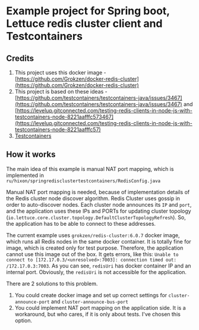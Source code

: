 # Example project for Spring boot, Lettuce redis cluster client and Testcontainers

## Credits

1. This project uses this docker image - [https://github.com/Grokzen/docker-redis-cluster](https://github.com/Grokzen/docker-redis-cluster)
2. This project is based on these ideas - [https://github.com/testcontainers/testcontainers-java/issues/3467](https://github.com/testcontainers/testcontainers-java/issues/3467) and [https://levelup.gitconnected.com/testing-redis-clients-in-node-js-with-testcontainers-node-8221aafffc573467](https://levelup.gitconnected.com/testing-redis-clients-in-node-js-with-testcontainers-node-8221aafffc57)
3. [Testcontainers](https://github.com/testcontainers/testcontainers-java)

## How it works

The main idea of this example is manual NAT port mapping, which is implemented in `ru/hixon/springredisclustertestcontainers/RedisConfig.java`

Manual NAT port mapping is needed, because of implementation details of the Redis cluster node discover algorithm. Redis Cluster uses gossip in order to auto-discover nodes. Each cluster node announces its `IP` and `port`, and the application uses these IPs and PORTs for updating cluster topology (`io.lettuce.core.cluster.topology.DefaultClusterTopologyRefresh`). So, the application has to be able to connect to these addresses. 

The current example uses `grokzen/redis-cluster:6.0.7` docker image, which runs all Redis nodes in the same docker container. It is totally fine for image, which is created only for test purpose. Therefore, the application cannot use this image out of the box. It gets errors, like this: `Unable to connect to [172.17.0.3/<unresolved>:7003]: connection timed out: /172.17.0.3:7003`. As you can see, `redisUri` has docker container IP and an internal port. Obviously, the `redisUri` is not accessible for the application. 

There are 2 solutions to this problem. 

1. You could create docker image and set up correct settings for `cluster-announce-port` and `cluster-announce-bus-port`
2. You could implement NAT port mapping on the application side. It is a workaround, but who cares, if it is only about tests. I've chosen this option.
